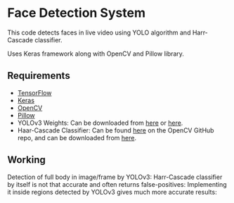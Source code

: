 # Face Detection System
This code detects faces in live video using YOLO algorithm and Harr-Cascade classifier.

Uses Keras framework along with OpenCV and Pillow library.


## Requirements
- [TensorFlow](https://pypi.org/project/tensorflow/)
- [Keras](https://pypi.org/project/keras/)
- [OpenCV](https://pypi.org/project/opencv-python/)
- [Pillow](https://pypi.org/project/Pillow/)
- YOLOv3 Weights: Can be downloaded from [here](https://pjreddie.com/media/files/yolov3.weights) or [here](https://drive.google.com/file/d/1yF29HmHUQFsIhODzshj49zPg_gXZVENe/view?usp=sharing).
- Haar-Cascade Classifier: Can be found [here](https://github.com/opencv/opencv/blob/master/data/haarcascades/haarcascade_frontalface_default.xml) on the OpenCV GitHub repo, and can be downloaded from [here](https://drive.google.com/file/d/1M1MiTZRXeP3y5h06dtbpNhH5fGQyYoDy/view?usp=sharing).


## Working
Detection of full body in image/frame by YOLOv3:
Harr-Cascade classifier by itself is not that accurate and often returns false-positives:
Implementing it inside regions detected by YOLOv3 gives much more accurate results:
